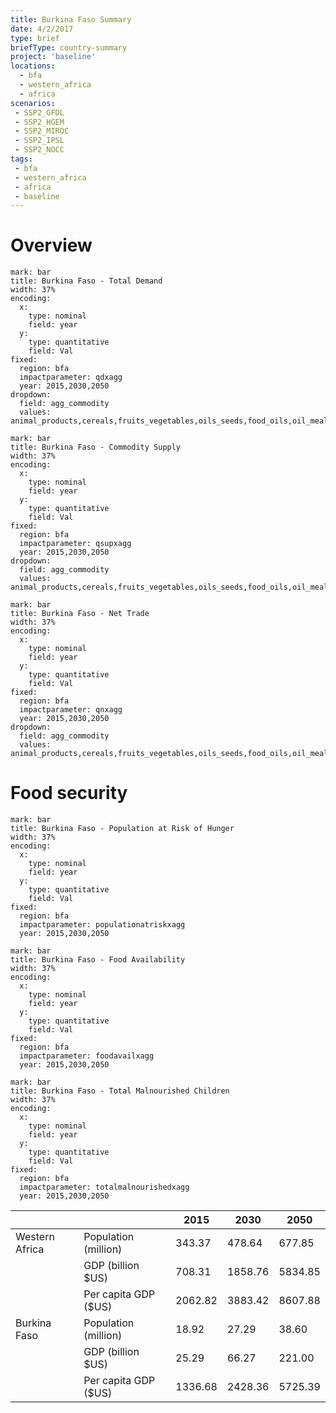 ```yaml
---
title: Burkina Faso Summary
date: 4/2/2017
type: brief
briefType: country-summary
project: 'baseline'
locations:
  - bfa
  - western_africa
  - africa
scenarios:
 - SSP2_GFDL
 - SSP2_HGEM
 - SSP2_MIROC
 - SSP2_IPSL
 - SSP2_NOCC
tags:
 - bfa
 - western_africa
 - africa
 - baseline
---
```

# Overview 

```chart
mark: bar
title: Burkina Faso - Total Demand
width: 37%
encoding:
  x:
    type: nominal
    field: year
  y:
    type: quantitative
    field: Val
fixed:
  region: bfa
  impactparameter: qdxagg
  year: 2015,2030,2050
dropdown:
  field: agg_commodity
  values: animal_products,cereals,fruits_vegetables,oils_seeds,food_oils,oil_meals,other,pulses,roots_tubers,sugar
```

```chart
mark: bar
title: Burkina Faso - Commodity Supply
width: 37%
encoding:
  x:
    type: nominal
    field: year
  y:
    type: quantitative
    field: Val
fixed:
  region: bfa
  impactparameter: qsupxagg
  year: 2015,2030,2050
dropdown:
  field: agg_commodity
  values: animal_products,cereals,fruits_vegetables,oils_seeds,food_oils,oil_meals,other,pulses,roots_tubers,sugar
```

```chart
mark: bar
title: Burkina Faso - Net Trade
width: 37%
encoding:
  x:
    type: nominal
    field: year
  y:
    type: quantitative
    field: Val
fixed:
  region: bfa
  impactparameter: qnxagg
  year: 2015,2030,2050
dropdown:
  field: agg_commodity
  values: animal_products,cereals,fruits_vegetables,oils_seeds,food_oils,oil_meals,other,pulses,roots_tubers,sugar
```

# Food security

```chart
mark: bar
title: Burkina Faso - Population at Risk of Hunger
width: 37%
encoding:
  x:
    type: nominal
    field: year
  y:
    type: quantitative
    field: Val
fixed:
  region: bfa
  impactparameter: populationatriskxagg
  year: 2015,2030,2050
```

```chart
mark: bar
title: Burkina Faso - Food Availability
width: 37%
encoding:
  x:
    type: nominal
    field: year
  y:
    type: quantitative
    field: Val
fixed:
  region: bfa
  impactparameter: foodavailxagg
  year: 2015,2030,2050
```

```chart
mark: bar
title: Burkina Faso - Total Malnourished Children
width: 37%
encoding:
  x:
    type: nominal
    field: year
  y:
    type: quantitative
    field: Val
fixed:
  region: bfa
  impactparameter: totalmalnourishedxagg
  year: 2015,2030,2050
```

|   |   | 2015 | 2030 | 2050 |
|---|---|---|---|---|
| Western Africa | Population (million) | 343.37 | 478.64 | 677.85 |
|  | GDP (billion $US) | 708.31 | 1858.76 | 5834.85 |
|  | Per capita GDP ($US) | 2062.82 | 3883.42 | 8607.88 |
| Burkina Faso | Population (million) | 18.92 | 27.29 | 38.60 |
|  | GDP (billion $US) | 25.29 | 66.27 | 221.00 |
|  | Per capita GDP ($US) | 1336.68| 2428.36| 5725.39|